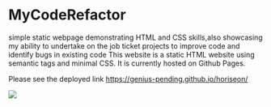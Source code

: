 # MyCodeRefactor
simple static webpage demonstrating HTML and CSS skills,also showcasing my ability to undertake on the job ticket projects to improve code and identify bugs in existing code
This website is a static HTML website using semantic tags and minimal CSS. 
It is currently hosted on Github Pages.

Please see the deployed link https://genius-pending.github.io/horiseon/

![](https://github.com/genius-pending/horiseon/blob/master/Assets/screen%20shot.png)
